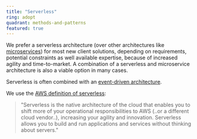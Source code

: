 ```yaml
---
title: "Serverless"
ring: adopt
quadrant: methods-and-patterns
featured: true
---
```


We prefer a serverless architecture (over other architectures like [microservices](/methods-and-patterns/microservices)) for most
new client solutions, depending on requirements, potential constraints as well available expertise,
because of increased agility and time-to-market. A combination of a serverless and
microservice architecture is also a viable option in many cases.

Serverless is often combined with an [event-driven architecture](/methods-and-patterns/event-driven-architecture).

We use the [AWS definition of serverless](https://aws.amazon.com/serverless/):

> "Serverless is the native architecture of the cloud that enables you to shift more of your
> operational responsibilities to AWS (..or a different cloud vendor..), increasing your agility and innovation.
> Serverless allows you to build and run applications and services without thinking about servers."

